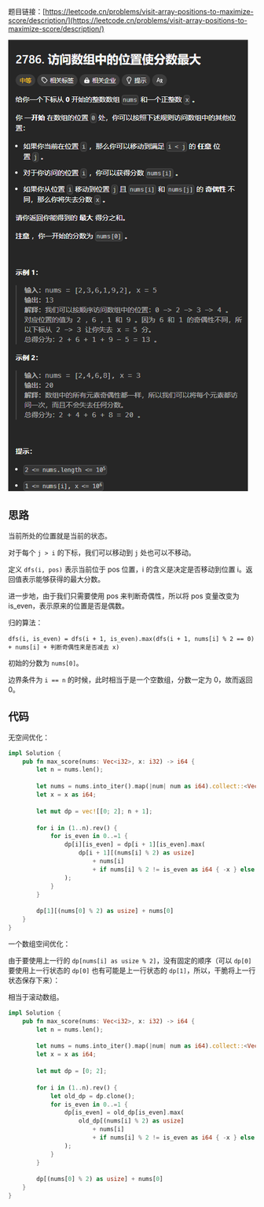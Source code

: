 题目链接：[https://leetcode.cn/problems/visit-array-positions-to-maximize-score/description/](https://leetcode.cn/problems/visit-array-positions-to-maximize-score/description/)

![](../../../../../images/2025/1737358572363-d284e041-3e17-42ac-a12f-767438f2dc27.png)

## 思路
当前所处的位置就是当前的状态。

对于每个 `j > i` 的下标，我们可以移动到 `j` 处也可以不移动。

定义 `dfs(i, pos)` 表示当前位于 pos 位置，i 的含义是决定是否移动到位置 i。返回值表示能够获得的最大分数。

进一步地，由于我们只需要使用 pos 来判断奇偶性，所以将 pos 变量改变为 is_even，表示原来的位置是否是偶数。

归的算法：

`dfs(i, is_even) = dfs(i + 1, is_even).max(dfs(i + 1, nums[i] % 2 == 0) + nums[i] + 判断奇偶性来是否减去 x)`

初始的分数为 `nums[0]`。

边界条件为 `i == n` 的时候，此时相当于是一个空数组，分数一定为 0，故而返回 0。

## 代码
无空间优化：

```rust
impl Solution {
    pub fn max_score(nums: Vec<i32>, x: i32) -> i64 {
        let n = nums.len();

        let nums = nums.into_iter().map(|num| num as i64).collect::<Vec<_>>();
        let x = x as i64;

        let mut dp = vec![[0; 2]; n + 1];

        for i in (1..n).rev() {
            for is_even in 0..=1 {
                dp[i][is_even] = dp[i + 1][is_even].max(
                    dp[i + 1][(nums[i] % 2) as usize]
                        + nums[i]
                        + if nums[i] % 2 != is_even as i64 { -x } else { 0 },
                );
            }
        }

        dp[1][(nums[0] % 2) as usize] + nums[0]
    }
}
```

一个数组空间优化：

由于要使用上一行的 `dp[nums[i] as usize % 2]`，没有固定的顺序（可以 `dp[0]` 要使用上一行状态的 `dp[0]` 也有可能是上一行状态的 `dp[1]`，所以，干脆将上一行状态保存下来）：

相当于滚动数组。

```rust
impl Solution {
    pub fn max_score(nums: Vec<i32>, x: i32) -> i64 {
        let n = nums.len();

        let nums = nums.into_iter().map(|num| num as i64).collect::<Vec<_>>();
        let x = x as i64;

        let mut dp = [0; 2];

        for i in (1..n).rev() {
            let old_dp = dp.clone();
            for is_even in 0..=1 {
                dp[is_even] = old_dp[is_even].max(
                    old_dp[(nums[i] % 2) as usize]
                        + nums[i]
                        + if nums[i] % 2 != is_even as i64 { -x } else { 0 },
                );
            }
        }

        dp[(nums[0] % 2) as usize] + nums[0]
    }
}
```

